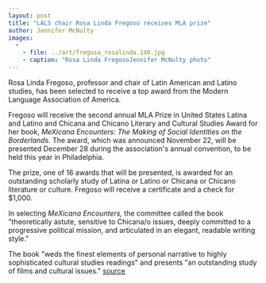 ```yaml
---
layout: post
title: "LALS chair Rosa Linda Fregoso receives MLA prize"
author: Jennifer McNulty
images:
  -
    - file: ../art/fregosa_rosalinda.140.jpg
    - caption: "Rosa Linda FregosoJennifer McNulty photo"
---
```


Rosa Linda Fregoso, professor and chair of Latin American and Latino studies, has been selected to receive a top award from the Modern Language Association of America.

Fregoso will receive the second annual MLA Prize in United States Latina and Latino and Chicana and Chicano Literary and Cultural Studies Award for her book, _MeXicana Encounters: The Making of Social Identities on the Borderlands._ The award, which was announced November 22, will be presented December 28 during the association's annual convention, to be held this year in Philadelphia.

The prize, one of 16 awards that will be presented, is awarded for an outstanding scholarly study of Latina or Latino or Chicana or Chicano literature or culture. Fregoso will receive a certificate and a check for $1,000.

In selecting _MeXicana Encounters,_ the committee called the book "theoretically astute, sensitive to Chicana/o issues, deeply committed to a progressive political mission, and articulated in an elegant, readable writing style."

The book "weds the finest elements of personal narrative to highly sophisticated cultural studies readings" and presents "an outstanding study of films and cultural issues."
[source](http://www1.ucsc.edu/currents/04-05/12-13/awards-fregoso.asp "Permalink to awards-fregoso")

